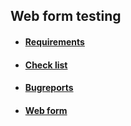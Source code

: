 
## Web form testing


- #### [Requirements](https://docs.google.com/spreadsheets/d/1Kr5a3ZIdvigbW9Vth2mWtLu24uqxkZvB5j3rSKohBY0/edit?usp=sharing)
- #### [Check list](https://docs.google.com/spreadsheets/d/1jMe8NKVFafVSWRMpXAdtaYvtzRmZDamsae92h9Lqp2o/edit?usp=sharing)
- #### [Bugreports](https://docs.google.com/spreadsheets/d/1Nw_RRWmGugOFWZxqVv_gkx4LuhK2DdmNC_dRnKqHUMY/edit?usp=sharing)
- #### [Web form](http://itcareer.pythonanywhere.com/)
